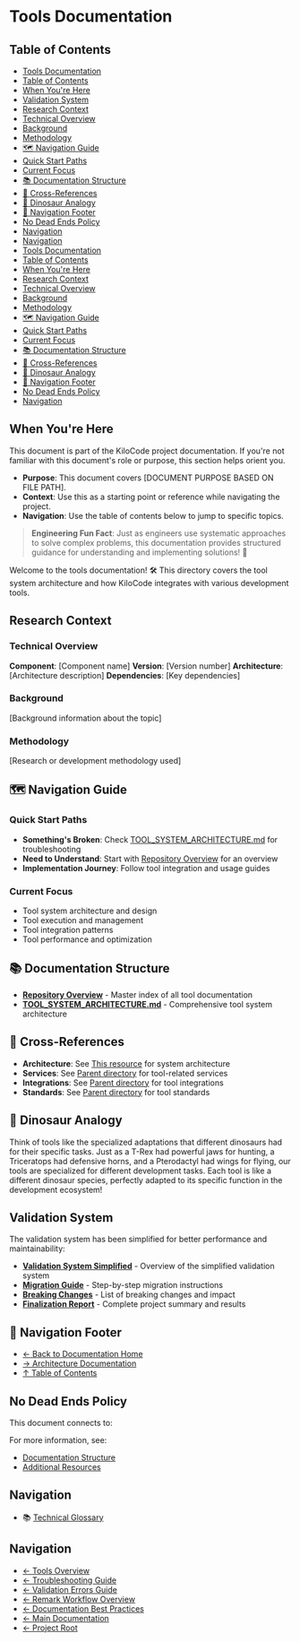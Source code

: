 # Tools Documentation

## Table of Contents
- [Tools Documentation](#tools-documentation)
- [Table of Contents](#table-of-contents)
- [When You're Here](#when-youre-here)
- [Validation System](#validation-system)
- [Research Context](#research-context)
- [Technical Overview](#technical-overview)
- [Background](#background)
- [Methodology](#methodology)
- [🗺️ Navigation Guide](#️-navigation-guide)
- [Quick Start Paths](#quick-start-paths)
- [Current Focus](#current-focus)
- [📚 Documentation Structure](#-documentation-structure)
- [🔗 Cross-References](#-cross-references)
- [🦕 Dinosaur Analogy](#-dinosaur-analogy)
- [🧭 Navigation Footer](#-navigation-footer)
- [No Dead Ends Policy](#no-dead-ends-policy)
- [Navigation](#navigation)
- [Navigation](#navigation)
- [Tools Documentation](#tools-documentation)
- [Table of Contents](#table-of-contents)
- [When You're Here](#when-youre-here)
- [Research Context](#research-context)
- [Technical Overview](#technical-overview)
- [Background](#background)
- [Methodology](#methodology)
- [🗺️ Navigation Guide](#️-navigation-guide)
- [Quick Start Paths](#quick-start-paths)
- [Current Focus](#current-focus)
- [📚 Documentation Structure](#-documentation-structure)
- [🔗 Cross-References](#-cross-references)
- [🦕 Dinosaur Analogy](#-dinosaur-analogy)
- [🧭 Navigation Footer](#-navigation-footer)
- [No Dead Ends Policy](#no-dead-ends-policy)
- [Navigation](#navigation)

## When You're Here

This document is part of the KiloCode project documentation. If you're not familiar with this
document's role or purpose, this section helps orient you.

- **Purpose**: This document covers \[DOCUMENT PURPOSE BASED ON FILE PATH].
- **Context**: Use this as a starting point or reference while navigating the project.
- **Navigation**: Use the table of contents below to jump to specific topics.

> **Engineering Fun Fact**: Just as engineers use systematic approaches to solve complex problems,
> this documentation provides structured guidance for understanding and implementing solutions! 🔧

Welcome to the tools documentation! 🛠️ This directory covers the tool system architecture and how
KiloCode integrates with various development tools.

## Research Context

### Technical Overview

**Component**: \[Component name]
**Version**: \[Version number]
**Architecture**: \[Architecture description]
**Dependencies**: \[Key dependencies]

### Background

\[Background information about the topic]

### Methodology

\[Research or development methodology used]

## 🗺️ Navigation Guide

### Quick Start Paths

- **Something's Broken**: Check [TOOL\_SYSTEM\_ARCHITECTURE.md](TOOL_SYSTEM_ARCHITECTURE.md) for
  troubleshooting
- **Need to Understand**: Start with [Repository Overview](README.md) for an overview
- **Implementation Journey**: Follow tool integration and usage guides

### Current Focus
- Tool system architecture and design
- Tool execution and management
- Tool integration patterns
- Tool performance and optimization

## 📚 Documentation Structure

- **[Repository Overview](README.md)** - Master index of all tool documentation
- **[TOOL\_SYSTEM\_ARCHITECTURE.md](TOOL_SYSTEM_ARCHITECTURE.md)** - Comprehensive tool system
  architecture

## 🔗 Cross-References

- **Architecture**: See [This resource](../architecture/) for system architecture
- **Services**: See [Parent directory](../services/) for tool-related services
- **Integrations**: See [Parent directory](../integrations/) for tool integrations
- **Standards**: See [Parent directory](../standards/) for tool standards

## 🦕 Dinosaur Analogy

Think of tools like the specialized adaptations that different dinosaurs had for their specific
tasks. Just as a T-Rex had powerful jaws for hunting, a Triceratops had defensive horns, and a
Pterodactyl had wings for flying, our tools are specialized for different development tasks. Each
tool is like a different dinosaur species, perfectly adapted to its specific function in the
development ecosystem!

## Validation System

The validation system has been simplified for better performance and maintainability:

- **[Validation System Simplified](./VALIDATION_SYSTEM_SIMPLIFIED.md)** - Overview of the simplified validation system
- **[Migration Guide](./VALIDATION_SYSTEM_MIGRATION_GUIDE.md)** - Step-by-step migration instructions  
- **[Breaking Changes](./VALIDATION_SYSTEM_BREAKING_CHANGES.md)** - List of breaking changes and impact
- **[Finalization Report](./VALIDATION_SYSTEM_FINALIZATION.md)** - Complete project summary and results

## 🧭 Navigation Footer
- [← Back to Documentation Home](../README.md)
- [→ Architecture Documentation](../architecture/README.md)
- [↑ Table of Contents](../README.md)

## No Dead Ends Policy

This document connects to:

For more information, see:
- [Documentation Structure](../architecture/README.md)
- [Additional Resources](../tools/README.md)

## Navigation
- 📚 [Technical Glossary](../GLOSSARY.md)

## Navigation
- [← Tools Overview](README.md)
- [← Troubleshooting Guide](TROUBLESHOOTING_GUIDE.md)
- [← Validation Errors Guide](VALIDATION_ERRORS_GUIDE.md)
- [← Remark Workflow Overview](REMARK_WORKFLOW_OVERVIEW.md)
- [← Documentation Best Practices](DOCUMENTATION_BEST_PRACTICES.md)
- [← Main Documentation](../README.md)
- [← Project Root](../README.md)
